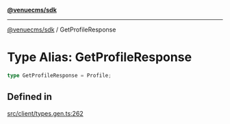 [**@venuecms/sdk**](../Index.md)

***

[@venuecms/sdk](../Index.md) / GetProfileResponse

# Type Alias: GetProfileResponse

```ts
type GetProfileResponse = Profile;
```

## Defined in

[src/client/types.gen.ts:262](https://github.com/venuecms/sdk/blob/b5a1c75896c488e0559678cc7e28425c90f79b9e/src/client/types.gen.ts#L262)
